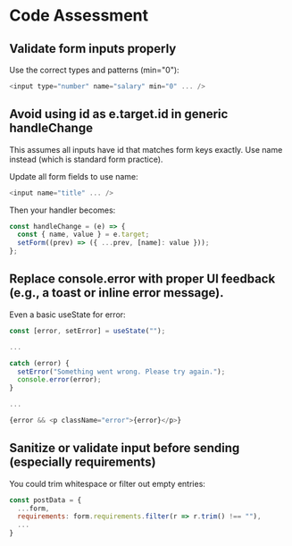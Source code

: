 # Code Assessment

## Validate form inputs properly

Use the correct types and patterns (min="0"):

```js
<input type="number" name="salary" min="0" ... />
```
## Avoid using id as e.target.id in generic handleChange

This assumes all inputs have id that matches form keys exactly. Use name instead (which is standard form practice).

Update all form fields to use name:

```js
<input name="title" ... />
```

Then your handler becomes:

```js
const handleChange = (e) => {
  const { name, value } = e.target;
  setForm((prev) => ({ ...prev, [name]: value }));
};
```

## Replace console.error with proper UI feedback (e.g., a toast or inline error message).

Even a basic useState for error:

```js
const [error, setError] = useState("");

...

catch (error) {
  setError("Something went wrong. Please try again.");
  console.error(error);
}

...

{error && <p className="error">{error}</p>}
```

## Sanitize or validate input before sending (especially requirements)

You could trim whitespace or filter out empty entries:


```js
const postData = {
  ...form,
  requirements: form.requirements.filter(r => r.trim() !== ""),
  ...
}

```
